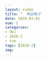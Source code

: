 ```yaml
---
layout: video
title: "  화요애니"
date: 2016-01-01
num: 1
categories:
- 애니
- 2016-2
- tue
tags: [2016-2]
img: 
---
```

